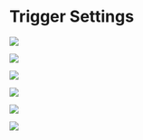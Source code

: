 # Trigger Settings
![](https://i.imgur.com/AweUy5x.png)



![](https://i.imgur.com/9TEav9V.png)


![](https://i.imgur.com/9xFNInq.png)

![](https://i.imgur.com/BhpXipl.png)


![](https://i.imgur.com/ChwDMZX.png)

![](https://i.imgur.com/6vOxfrc.png)



